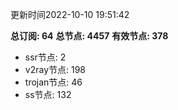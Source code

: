 更新时间2022-10-10 19:51:42

**总订阅: 64**
**总节点: 4457**
**有效节点: 378**
- ssr节点: 2
- v2ray节点: 198
- trojan节点: 46
- ss节点: 132
